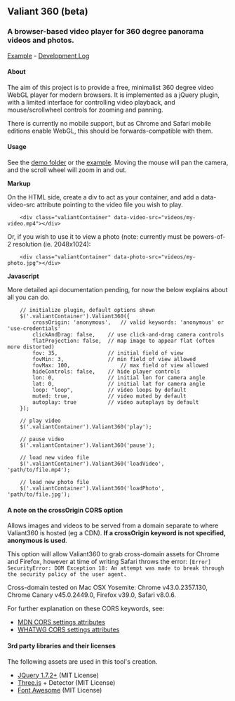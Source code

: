 ## Valiant 360 (beta)

### A browser-based video player for 360 degree panorama videos and photos.

[Example](http://flimshaw.github.io/Valiant360) - [Development Log](https://github.com/flimshaw/Valiant360/wiki/Development-log)


#### About

The aim of this project is to provide a free, minimalist 360 degree video WebGL player for modern browsers. It is implemented as a jQuery plugin, with a limited interface for controlling video playback, and mouse/scrollwheel controls for zooming and panning.

There is currently no mobile support, but as Chrome and Safari mobile editions enable WebGL, this should be forwards-compatible with them.

#### Usage 

See the [demo folder](https://github.com/flimshaw/Valiant360/tree/master/demo) or the [example](http://flimshaw.github.io/Valiant360).  Moving the mouse will pan the camera, and the scroll wheel will zoom in and out.

**Markup**

On the HTML side, create a div to act as your container, and add a data-video-src attribute pointing to the video file you wish to play.

```
	<div class="valiantContainer" data-video-src="videos/my-video.mp4"></div>
```

Or, if you wish to use it to view a photo (note: currently must be powers-of-2 resolution (ie. 2048x1024):
```
	<div class="valiantContainer" data-photo-src="videos/my-photo.jpg"></div>
```

**Javascript**

More detailed api documentation pending, for now the below explains about all you can do.

```
	// initialize plugin, default options shown
	$('.valiantContainer').Valiant360({
		crossOrigin: 'anonymous',	// valid keywords: 'anonymous' or 'use-credentials'
		clickAndDrag: false,	// use click-and-drag camera controls
		flatProjection: false,	// map image to appear flat (often more distorted)
		fov: 35, 				// initial field of view
		fovMin: 3, 				// min field of view allowed
		fovMax: 100, 				// max field of view allowed
		hideControls: false,	// hide player controls
		lon: 0, 				// initial lon for camera angle
		lat: 0, 				// initial lat for camera angle
		loop: "loop", 			// video loops by default
		muted: true,			// video muted by default
		autoplay: true			// video autoplays by default
	});

	// play video
	$('.valiantContainer').Valiant360('play');

	// pause video
	$('.valiantContainer').Valiant360('pause');

	// load new video file
	$('.valiantContainer').Valiant360('loadVideo', 'path/to/file.mp4');

	// load new photo file
	$('.valiantContainer').Valiant360('loadPhoto', 'path/to/file.jpg');

```

#### A note on the crossOrigin CORS option
Allows images and videos to be served from a domain separate to where Valiant360 is hosted (eg a CDN). **If a crossOrigin keyword is not specified, anonymous is used**.

This option will allow Valiant360 to grab cross-domain assets for Chrome and Firefox, however at time of writing Safari throws the error: `[Error] SecurityError: DOM Exception 18: An attempt was made to break through the security policy of the user agent.`

Cross-domain tested on Mac OSX Yosemite: Chrome v43.0.2357.130, Chrome Canary v45.0.2449.0, Firefox v39.0, Safari v8.0.6.

For further explanation on these CORS keywords, see:
* [MDN CORS settings attributes](https://developer.mozilla.org/en-US/docs/Web/HTML/CORS_settings_attributes)
* [WHATWG CORS settings attributes](https://html.spec.whatwg.org/multipage/infrastructure.html#cors-settings-attribute)

#### 3rd party libraries and their licenses

The following assets are used in this tool's creation.

+ [JQuery 1.7.2+](http://jquery.com) (MIT License)
+ [Three.js](http://threejs.org/) + Detector (MIT License)
+ [Font Awesome](http://fortawesome.github.io/Font-Awesome/) (MIT License)